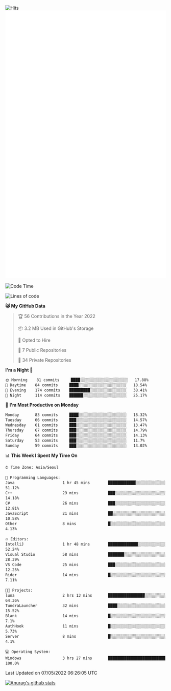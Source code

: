 ![Hits](https://hits.seeyoufarm.com/api/count/incr/badge.svg?url=https%3A%2F%2Fgithub.com%2Fkokose1234&count_bg=%2379C83D&title_bg=%23555555&icon=apple.svg&icon_color=%23E7E7E7&title=hits&edge_flat=false)
<br/>
![Metrics](https://github.com/kokose1234/kokose1234/blob/main/github-metrics.svg)

<!--START_SECTION:waka-->
![Code Time](http://img.shields.io/badge/Code%20Time-631%20hrs%2050%20mins-blue)

![Lines of code](https://img.shields.io/badge/From%20Hello%20World%20I%27ve%20Written-2%20Million%20lines%20of%20code-blue)

**🐱 My GitHub Data** 

> 🏆 56 Contributions in the Year 2022
 > 
> 📦 3.2 MB Used in GitHub's Storage 
 > 
> 💼 Opted to Hire
 > 
> 📜 7 Public Repositories 
 > 
> 🔑 34 Private Repositories  
 > 
**I'm a Night 🦉** 

```text
🌞 Morning    81 commits     ████░░░░░░░░░░░░░░░░░░░░░   17.88% 
🌆 Daytime    84 commits     ████░░░░░░░░░░░░░░░░░░░░░   18.54% 
🌃 Evening    174 commits    █████████░░░░░░░░░░░░░░░░   38.41% 
🌙 Night      114 commits    ██████░░░░░░░░░░░░░░░░░░░   25.17%

```
📅 **I'm Most Productive on Monday** 

```text
Monday       83 commits     ████░░░░░░░░░░░░░░░░░░░░░   18.32% 
Tuesday      66 commits     ███░░░░░░░░░░░░░░░░░░░░░░   14.57% 
Wednesday    61 commits     ███░░░░░░░░░░░░░░░░░░░░░░   13.47% 
Thursday     67 commits     ███░░░░░░░░░░░░░░░░░░░░░░   14.79% 
Friday       64 commits     ███░░░░░░░░░░░░░░░░░░░░░░   14.13% 
Saturday     53 commits     ███░░░░░░░░░░░░░░░░░░░░░░   11.7% 
Sunday       59 commits     ███░░░░░░░░░░░░░░░░░░░░░░   13.02%

```


📊 **This Week I Spent My Time On** 

```text
⌚︎ Time Zone: Asia/Seoul

💬 Programming Languages: 
Java                     1 hr 45 mins        ████████████░░░░░░░░░░░░░   51.12% 
C++                      29 mins             ███░░░░░░░░░░░░░░░░░░░░░░   14.18% 
C#                       26 mins             ███░░░░░░░░░░░░░░░░░░░░░░   12.81% 
JavaScript               21 mins             ██░░░░░░░░░░░░░░░░░░░░░░░   10.58% 
Other                    8 mins              █░░░░░░░░░░░░░░░░░░░░░░░░   4.13%

🔥 Editors: 
IntelliJ                 1 hr 48 mins        █████████████░░░░░░░░░░░░   52.24% 
Visual Studio            58 mins             ███████░░░░░░░░░░░░░░░░░░   28.39% 
VS Code                  25 mins             ███░░░░░░░░░░░░░░░░░░░░░░   12.25% 
Rider                    14 mins             █░░░░░░░░░░░░░░░░░░░░░░░░   7.11%

🐱‍💻 Projects: 
luna                     2 hrs 13 mins       ████████████████░░░░░░░░░   64.36% 
TundraLauncher           32 mins             ████░░░░░░░░░░░░░░░░░░░░░   15.52% 
Blank                    14 mins             █░░░░░░░░░░░░░░░░░░░░░░░░   7.1% 
AuthHook                 11 mins             █░░░░░░░░░░░░░░░░░░░░░░░░   5.73% 
Server                   8 mins              █░░░░░░░░░░░░░░░░░░░░░░░░   4.1%

💻 Operating System: 
Windows                  3 hrs 27 mins       █████████████████████████   100.0%

```


 Last Updated on 07/05/2022 06:26:05 UTC
<!--END_SECTION:waka-->

[![Anurag's github stats](https://github-readme-stats.vercel.app/api?username=kokose1234&theme=dracula)](https://github.com/anuraghazra/github-readme-stats)



	
